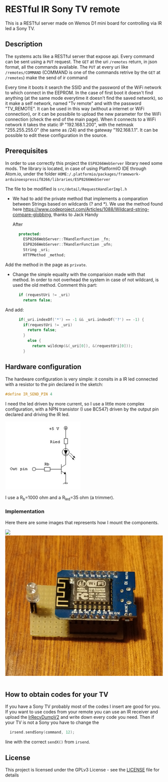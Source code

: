 # RESTful IR Sony TV remote

This is a RESTful server made on Wemos D1 mini board for controlling via IR led a Sony TV.

## Description

The systems acts like a RESTful server that expose api. Every command can be sent using a `PUT` request.
The `GET` at the uri `/remotes` return, in json format, all the commands available.
The `PUT` at every uri like `/remotes/COMMAND` (COMMAND is one of the commands retrive by the `GET` at `/remotes`) make the send of ir command

Every time it boots it search the SSID and the password of the WiFi network to which connect in the EEPROM.
In the case of first boot it doesn't find anything (at the same mode everytime it doesn't find the saved network), so it make a self network, named "Tv remote" and with the password "TV_REMOTE". It can be used in this way (without a internet or WiFi connection), or it can be possibile to upload the new parameter for the WiFi connection (check the end of the main page).
When it connects to a WiFi network it takes the static IP "192.168.1.200", with the netmask "255.255.255.0" (the same as /24) and the gateway "192.168.1.1". It can be possible to edit these configuration in the source.

## Prerequisites

In order to use correctly this project the `ESP8266WebServer` library need some mods.
The library is located, in case of using PlatformIO IDE through Atom.io, under the folder `HOME:/.platformio/packages/framework-arduinoespressif8266/libraries/ESP8266WebServer`

The file to be modified is `src/detail/RequestHandlerImpl.h`

- We had to add the private method that implements a comparation between Strings based on wildcards (? and *).
  We use the method found here https://www.codeproject.com/Articles/1088/Wildcard-string-compare-globbing, thanks to Jack Handy

  After
```c++
      protected:
        ESP8266WebServer::THandlerFunction _fn;
        ESP8266WebServer::THandlerFunction _ufn;
        String _uri;
        HTTPMethod _method;
```
  Add the method in the page as `private`.

- Change the simple equality with the comparision made with that method. In order to not overhead the system in case of not wildcard, is used the old method.
  Comment this part:
```c++
      if (requestUri != _uri)
        return false;
```

  And add:
```c++
      if(_uri.indexOf('*') == -1 && _uri.indexOf('?') == -1) {
        if(requestUri != _uri)
          return false;
        }
          else {
            return wildcmp(&(_uri[0]), &(requestUri[0]));
        }
```

## Hardware configuration

The hardware configuration is very simple: it consits in a IR led connected with a resistor to the pin declared in the sketch:
```c++
#define IR_SEND_PIN 4
```
I need the led driven by more current, so I use a little more complex configuration, with a NPN transistor (I use BC547) driven by the output pin declared and driving the IR led.

<img src="imgs/hardwareConfiguration.jpg"/>

I use a R<sub>b</sub>=1000 ohm and a R<sub>led</sub>=35 ohm (a trimmer).

### Implementation

Here there are some images that represents how I mount the components.
<table>
  <img src="imgs/systemParts.jpg" height="50%"/>
  &nbsp;&nbsp;&nbsp;
  <img src="imgs/systemWhole.jpg" height="30%"/>
</table>

## How to obtain codes for your TV

If you have a Sony TV probably most of the codes I insert are good for you.</br>
If you want to use codes from your remote you can use an IR receiver and upload the [IrRecvDumpV2](https://github.com/markszabo/IRremoteESP8266/blob/master/examples/IRrecvDumpV2/IRrecvDumpV2.ino) and write down every code you need. Then if your TV is not a Sony you have to change the
```c++
  irsend.sendSony(command, 12);
```
line with the correct `sendX()` from `irsend`.

## License

This project is licensed under the GPLv3 License - see the [LICENSE](LICENSE) file for details
